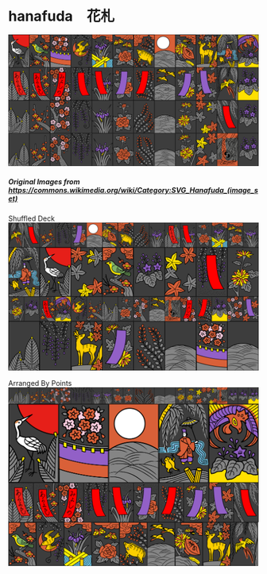 # hanafuda　花札

![Image of Hanafuda Cards](output/Hanafuda_by_Mo.png)
##### Original Images from https://commons.wikimedia.org/wiki/Category:SVG_Hanafuda_(image_set)


Shuffled Deck
![Shuffled Desk](output/ShuffledHanafuda.png)

Arranged By Points
![Arranged By Card Type](output/ArrangedByPoints.png)